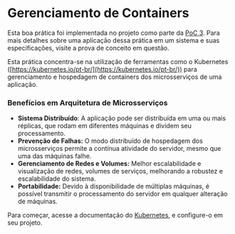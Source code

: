 # Gerenciamento de Containers

Esta boa prática foi implementada no projeto como parte da [PoC 3](../provas-de-conceito/poc-3-gerenciamento-de-containers-e-servicos/). Para mais detalhes sobre uma aplicação dessa prática em um sistema e suas especificações, visite a prova de conceito em questão.

Esta prática concentra-se na utilização de ferramentas como o Kubernetes ([https://kubernetes.io/pt-br/](https://kubernetes.io/pt-br/)) para gerenciamento e hospedagem de containers dos microsserviços de uma aplicação.

### Benefícios em Arquitetura de Microsserviços

* **Sistema Distribuído**: A aplicação pode ser distribuída em uma ou mais réplicas, que rodam em diferentes máquinas e dividem seu processamento.
* **Prevenção de Falhas:** O modo distribuído de hospedagem dos microsserviços permite a contínua atividade do servidor, mesmo que uma das máquinas falhe.
* **Gerenciamento de Redes e Volumes:** Melhor escalabilidade e visualização de redes, volumes de serviços, melhorando a robustez e escalabilidade do sistema.
* **Portabilidade:** Devido à disponibilidade de múltiplas máquinas, é possível transmitir o processamento do servidor em qualquer alteração de máquinas.

Para começar, acesse a documentação do [Kubernetes](https://kubernetes.io/pt-br/docs/home/), e configure-o em seu projeto.
